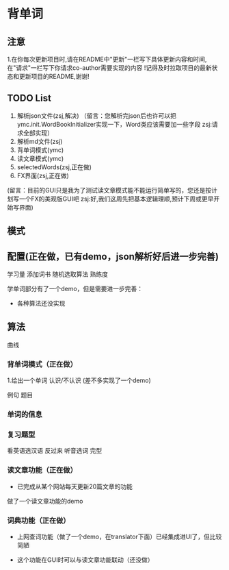 # 背单词

## 注意

1.在你每次更新项目时,请在README中"更新"一栏写下具体更新内容和时间,
在"请求"一栏写下你请求co-author需要实现的内容
!记得及时拉取项目的最新状态和更新项目的README,谢谢!

## TODO List

1. 解析json文件(zsj,解决) （留言：您解析完json后也许可以把ymc.init.WordBookInitializer实现一下，Word类应该需要加一些字段 zsj:请求全部实现）
2. 解析md文件(zsj)
3. 背单词模式(ymc)
4. 读文章模式(ymc)
5. selectedWords(zsj,正在做)
6. FX界面(zsj,正在做)

(留言：目前的GUI只是我为了测试读文章模式能不能运行简单写的，您还是按计划写一个FX的美观版GUI吧
zsj:好,我们这周先把基本逻辑理顺,预计下周或更早开始写界面)

## 模式

## 配置(正在做，已有demo，json解析好后进一步完善)

学习量
添加词书
随机选取算法
熟练度

学单词部分有了一个demo，但是需要进一步完善：

- 各种算法还没实现

## 算法

曲线

### 背单词模式（正在做）

1.给出一个单词 认识/不认识 (差不多实现了一个demo)

例句 
题目

### 单词的信息

### 复习题型

看英语选汉语
反过来
听音选词
完型

### 读文章功能（正在做）
- 已完成从某个网站每天更新20篇文章的功能


做了一个读文章功能的demo

### 词典功能（正在做）
- 上网查词功能（做了一个demo，在translator下面）已经集成进UI了，但比较简陋

- 这个功能在GUI时可以与读文章功能联动（还没做）



